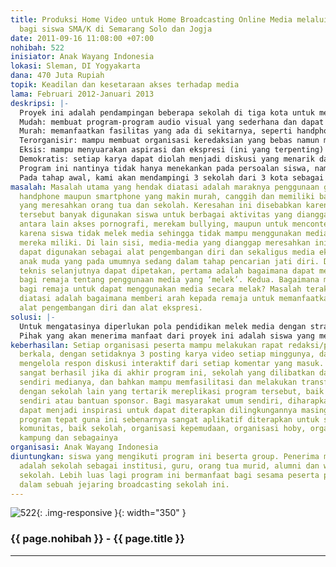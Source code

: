 ```yaml
---
title: Produksi Home Video untuk Home Broadcasting Online Media melalui Jejaring Sosial
  bagi siswa SMA/K di Semarang Solo dan Jogja
date: 2011-09-16 11:08:00 +07:00
nohibah: 522
inisiator: Anak Wayang Indonesia
lokasi: Sleman, DI Yogyakarta
dana: 470 Juta Rupiah
topik: Keadilan dan kesetaraan akses terhadap media
lama: Februari 2012-Januari 2013
deskripsi: |-
  Proyek ini adalah pendampingan beberapa sekolah di tiga kota untuk membangun stasiun televisi yang menyiarkan karya jurnalistik maupun karya video (format lain) buatan mereka sendiri melalui Jejaring Sosial Facebook dengan prinsip mudah, murah, terorganisir, demokratis dan eksis.
  Mudah: membuat program-program audio visual yang sederhana dan dapat dilakukan siapa saja.
  Murah: memanfaatkan fasilitas yang ada di sekitarnya, seperti handphone, Kamdig, Windows Movie Maker dsb.
  Terorganisir: mampu membuat organisasi keredaksian yang bebas namun menyadari konsekuensi atas pilihannya.
  Eksis: mampu menyuarakan aspirasi dan ekspresi (ini yang terpenting) kepada masyarakat luas.
  Demokratis: setiap karya dapat diolah menjadi diskusi yang menarik dan melibatkan lebih banyak lagi partisipasi publik.
  Program ini nantinya tidak hanya menekankan pada persoalan siswa, namun juga manjadi media bersama antara civitas akademika sekolah, karyawan, orang tua siswa hingga masyarakat di sekitar sekolah dan alumni, untuk membangun sinergitas dan promosi sekolah.
  Pada tahap awal, kami akan mendampingi 3 sekolah dari 3 kota sebagai simulasi dari project ini. Selanjutnya setelah dana dari project ini selesai kami berharap sekolah mampu melanjutkan program ini secara mandiri, dan kami menyediakan diri menjadi konsultan bagi sekolah atau komunitas lain yang tertarik mengadopsi program yang sederhana ini.
masalah: Masalah utama yang hendak diatasi adalah maraknya penggunaan gadget seperti
  handphone maupun smartphone yang makin murah, canggih dan memiliki banyak fitur
  yang meresahkan orang tua dan sekolah. Keresahan ini disebabkan karena fasilitas
  tersebut banyak digunakan siswa untuk berbagai aktivitas yang dianggap negatif,
  antara lain akses pornografi, merekam bullying, maupun untuk mencontek. Penyebabnya
  karena siswa tidak melek media sehingga tidak mampu menggunakan media canggih yang
  mereka miliki. Di lain sisi, media-media yang dianggap meresahkan ini sebetulnya
  dapat digunakan sebagai alat pengembangan diri dan sekaligus media ekspresi bagi
  anak muda yang pada umumnya sedang dalam tahap pencarian jati diri. Dari sini persoalan
  teknis selanjutnya dapat dipetakan, pertama adalah bagaimana dapat memberikan pengertian
  bagi remaja tentang penggunaan media yang ‘melek’. Kedua. Bagaimana menjadi patner
  bagi remaja untuk dapat menggunakan media secara melak? Masalah terakhir yang ingin
  diatasi adalah bagaimana memberi arah kepada remaja untuk memanfaatkan media sebagai
  alat pengembangan diri dan alat ekspresi.
solusi: |-
  Untuk mengatasinya diperlukan pola pendidikan melek media dengan strategi yang tepat bagi siswa, yaitu melalui sebuah kegiatan yang mengakomodir kebutuhan remaja yaitu ruang eksistensi, ruang ekspresi dan fasilitasi terhadap adrenalin. Program Home Broadcasting Online Media ini sangat tepat karena mampu mengakomodir ruang eksistensi siswa menjadi perhatian diantara peer group-nya, Ruang ekspresi hadir melalui kreatifitas dalam membuat program, dan adrenalin terolah melalui sistem pengorganisasian redaksi yang membutuhkan energy yang cukup besar. Program ini diharapkan dapat memberi nilai bagi diri remaja dan lingkungannya. Remaja juga diharapkan mendapat kepekaan social denagn belajar dari realita sosial di sekitarnya. Dalam hal kehidupan bermedia, peserta diharapkan mampu menggunakan dan mengendalikan media untuk dirinya dan lingkungannya, dan bukan dikendalikan oleh media. Remaja juga diharapkan mampu menilai media tidak sekedar menurut fungsi dan kegunaannya,namun manfaat apa yang dapat digunakan untuk pengembangan diri, ekspresi dan proses pencarian jatidiri yang positif.
  Pihak yang akan menerima manfaat dari proyek ini adalah siswa yang mengikuti program ini beserta group. Penerima manfaat lain adalah sekolah sebagai institusi, guru, orang tua murid, alumni dan warga sekitar sekolah. Lebih luas lagi program ini bermanfaat bagi sesama peserta program ini dalam sebuah jejaring broadcasting sekolah ini.
keberhasilan: Setiap organisasi peserta mampu melakukan rapat redaksi/program secara
  berkala, dengan setidaknya 3 posting karya video setiap minggunya, dan peserta mampu
  mengelola respon diskusi interaktif dari setiap komentar yang masuk. Program dianggap
  sangat berhasil jika di akhir program ini, sekolah yang dilibatkan dapat mengelola
  sendiri medianya, dan bahkan mampu memfasilitasi dan melakukan transfer pengetahuan
  dengan sekolah lain yang tertarik mereplikasi program tersebut, baik dengan biaya
  sendiri atau bantuan sponsor. Bagi masyarakat umum sendiri, diharapkan program ini
  dapat menjadi inspirasi untuk dapat diterapkan dilingkungannya masing-masing, mengingat
  program tepat guna ini sebenarnya sangat aplikatif diterapkan untuk semua jenis
  komunitas, baik sekolah, organisasi kepemudaan, organisasi hoby, organisasi massa,
  kampung dan sebagainya
organisasi: Anak Wayang Indonesia
diuntungkan: siswa yang mengikuti program ini beserta group. Penerima manfaat lain
  adalah sekolah sebagai institusi, guru, orang tua murid, alumni dan warga sekitar
  sekolah. Lebih luas lagi program ini bermanfaat bagi sesama peserta program ini
  dalam sebuah jejaring broadcasting sekolah ini.
---
```


![522](/static/img/hibahcmb/522.png){: .img-responsive }{: width="350" }

### {{ page.nohibah }} - {{ page.title }}

---
